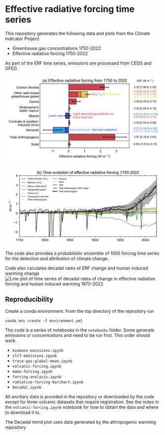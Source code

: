 # Effective radiative forcing time series

This repository generates the following data and plots from the Climate Indicator Project:

- Greenhouse gas concentrations 1750-2022
- Effective radiative forcing 1750-2022

As part of the ERF time series, emissions are processed from CEDS and GFED.

![Bar plot of effective radiative forcing 1750-2022](plots/ERF_1750-2022.png)

![Line plot of time series of effective radiative forcing 1750-2022](plots/ERF_timeseries_1750-2022.png)

The code also provides a probabilistic ensemble of 1000 forcing time series for the detection and attribution of climate change.

Code also caculates decadal rates of ERF change and human induced warming change
![Line plot of time series of decadal rates of change in effective radiative forcing and human induced warming 1970-2022](plots/decadal_trends.png.png)

## Reproducibility

Create a conda environment. From the top directory of the repository run

```
conda env create -f environment.yml
```

The code is a series of notebooks in the `notebooks` folder. Some generate emissions or concentrations and need to be run first. This order should work.

- `biomass-emissions.ipynb`
- `slcf-emissions.ipynb`
- `trace-gas-global-mean.ipynb`
- `volcanic-forcing.ipynb`
- `make-forcing.ipynb`
- `forcing-analysis.ipynb`
- `radiative-forcing-barchart.ipynb`
- `Decadal.ipynb`

All ancillary data is provided in the repository or downloaded by the code except for three volcanic datasets that require registration. See the notes in the `volcanic-forcing.ipynb` notebook for how to obtain the data and where to download it to.

The Decadal trend plot uses data generated by the athropogenic warming repository 
